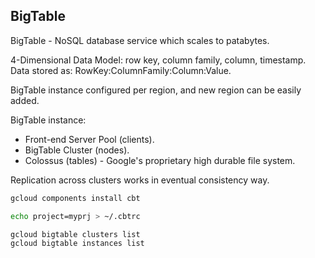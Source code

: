 BigTable
-

BigTable - NoSQL database service which scales to patabytes.

4-Dimensional Data Model: row key, column family, column, timestamp.
Data stored as: RowKey:ColumnFamily:Column:Value.

BigTable instance configured per region, and new region can be easily added.

BigTable instance:
* Front-end Server Pool (clients).
* BigTable Cluster (nodes).
* Colossus (tables) - Google's proprietary high durable file system.

Replication across clusters works in eventual consistency way.

````sh
gcloud components install cbt

echo project=myprj > ~/.cbtrc

gcloud bigtable clusters list
gcloud bigtable instances list
````

